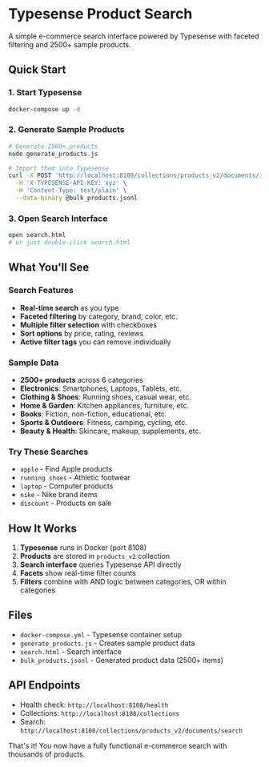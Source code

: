 # Typesense Product Search

A simple e-commerce search interface powered by Typesense with faceted filtering and 2500+ sample products.

## Quick Start

### 1. Start Typesense
```bash
docker-compose up -d
```

### 2. Generate Sample Products
```bash
# Generate 2500+ products
node generate_products.js

# Import them into Typesense
curl -X POST 'http://localhost:8108/collections/products_v2/documents/import?action=create' \
  -H 'X-TYPESENSE-API-KEY: xyz' \
  -H 'Content-Type: text/plain' \
  --data-binary @bulk_products.jsonl
```

### 3. Open Search Interface
```bash
open search.html
# or just double-click search.html
```

## What You'll See

### Search Features
- **Real-time search** as you type
- **Faceted filtering** by category, brand, color, etc.
- **Multiple filter selection** with checkboxes
- **Sort options** by price, rating, reviews
- **Active filter tags** you can remove individually

### Sample Data
- **2500+ products** across 6 categories
- **Electronics**: Smartphones, Laptops, Tablets, etc.
- **Clothing & Shoes**: Running shoes, casual wear, etc.
- **Home & Garden**: Kitchen appliances, furniture, etc.
- **Books**: Fiction, non-fiction, educational, etc.
- **Sports & Outdoors**: Fitness, camping, cycling, etc.
- **Beauty & Health**: Skincare, makeup, supplements, etc.

### Try These Searches
- `apple` - Find Apple products
- `running shoes` - Athletic footwear
- `laptop` - Computer products
- `nike` - Nike brand items
- `discount` - Products on sale

## How It Works

1. **Typesense** runs in Docker (port 8108)
2. **Products** are stored in `products_v2` collection
3. **Search interface** queries Typesense API directly
4. **Facets** show real-time filter counts
5. **Filters** combine with AND logic between categories, OR within categories

## Files

- `docker-compose.yml` - Typesense container setup
- `generate_products.js` - Creates sample product data
- `search.html` - Search interface
- `bulk_products.jsonl` - Generated product data (2500+ items)

## API Endpoints

- Health check: `http://localhost:8108/health`
- Collections: `http://localhost:8108/collections`
- Search: `http://localhost:8108/collections/products_v2/documents/search`

That's it! You now have a fully functional e-commerce search with thousands of products.